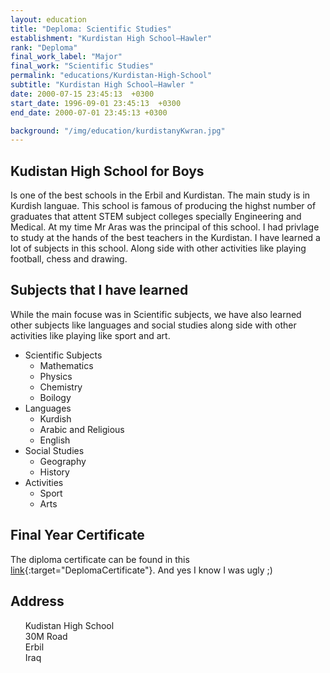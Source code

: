 ```yaml
---
layout: education
title: "Deploma: Scientific Studies"
establishment: "Kurdistan High School–Hawler"
rank: "Deploma"
final_work_label: "Major"
final_work: "Scientific Studies"
permalink: "educations/Kurdistan-High-School"
subtitle: "Kurdistan High School–Hawler "
date: 2000-07-15 23:45:13  +0300
start_date: 1996-09-01 23:45:13  +0300
end_date: 2000-07-01 23:45:13 +0300

background: "/img/education/kurdistanyKwran.jpg"
---
```


## Kudistan High School for Boys

Is one of the best schools in the Erbil and Kurdistan. The main study is in Kurdish languae. This school is famous of producing the highst number of graduates that attent STEM subject colleges specially Engineering and Medical. At my time Mr Aras was the principal of this school. I had privlage to study at the hands of the best teachers in the Kurdistan. I have learned a lot of subjects in this school. Along side with other activities like playing football, chess and drawing.

## Subjects that I have learned

While the main focuse was in Scientific subjects, we have also learned other subjects like languages and social studies along side with other activities like playing like sport and art.

- Scientific Subjects
  - Mathematics
  - Physics
  - Chemistry
  - Boilogy
- Languages
  - Kurdish
  - Arabic and Religious
  - English
- Social Studies
  - Geography
  - History
- Activities
  - Sport
  - Arts

## Final Year Certificate

The diploma certificate can be found in this [link](/img/education/DeplomaCertificate.jpg){:target="DeplomaCertificate"}. And yes I know I was ugly ;)

## Address

  <div class="address">
    <a style="text-decoration:none;" target="maplocation" href="https://goo.gl/maps/6nD4btWHLo4dnZhE6">
    <ul>
      <li style="list-style: none;">
          <i class="fas fa-map-marker"></i>
          <span class="address-label">Kudistan&nbsp;High&nbsp;School</span>
      </li>
      <li style="list-style: none;">
          <i class="fas fa-road"></i>
          <span class="address-label">30M Road</span>
      </li>
      <li style="list-style: none;">
          <i class="fas fa-city"></i>
          <span class="address-label">Erbil</span>
      </li>
      <li style="list-style: none;">
          <i class="fas fa-map"></i>
          <span class="address-label">Iraq</span>
      </li>
    </ul>
  </a>
</div>

